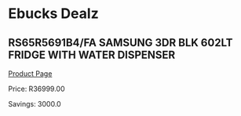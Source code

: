 
# Ebucks Dealz
## RS65R5691B4/FA SAMSUNG 3DR BLK 602LT FRIDGE WITH WATER DISPENSER
[Product Page](https://www.ebucks.com/web/shop/productSelected.do?prodId=1094253916&catId=704986856)

Price: R36999.00

Savings: 3000.0


	